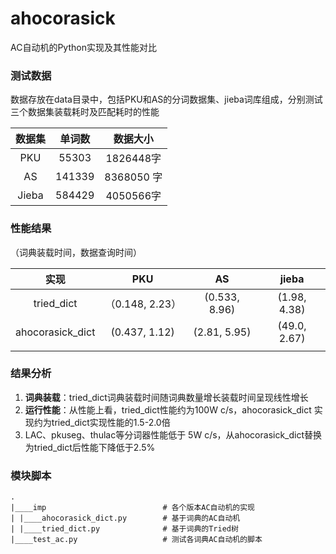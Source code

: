 # ahocorasick
AC自动机的Python实现及其性能对比

### 测试数据

数据存放在data目录中，包括PKU和AS的分词数据集、jieba词库组成，分别测试三个数据集装载耗时及匹配耗时的性能

| 数据集 | 单词数 |  数据大小  |
| :----: | :----: | :--------: |
|  PKU   | 55303  | 1826448字  |
|   AS   | 141339 | 8368050 字 |
| Jieba  | 584429 | 4050566字  |

### 性能结果

（词典装载时间，数据查询时间）

|       实现       |       PKU       |      AS       |    jieba     |
| :--------------: | :-------------: | :-----------: | :----------: |
|    tried_dict    | （0.148, 2.23） | (0.533, 8.96) | (1.98, 4.38) |
| ahocorasick_dict |  (0.437, 1.12)  | (2.81, 5.95)  | (49.0, 2.67) |
|                  |                 |               |              |

### 结果分析

1. **词典装载**：tried_dict词典装载时间随词典数量增长装载时间呈现线性增长
2. **运行性能**：从性能上看，tried_dict性能约为100W c/s，ahocorasick_dict 实现约为tried_dict实现性能的1.5-2.0倍
3. LAC、pkuseg、thulac等分词器性能低于 5W c/s，从ahocorasick_dict替换为tried_dict后性能下降低于2.5%

### 模块脚本

```shell
.
|____imp                          # 各个版本AC自动机的实现
| |____ahocorasick_dict.py        # 基于词典的AC自动机
| |____tried_dict.py              # 基于词典的Tried树
|____test_ac.py                   # 测试各词典AC自动机的脚本
```



